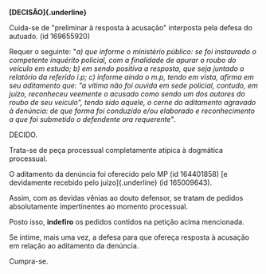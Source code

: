 **[DECISÃO]{.underline}**

Cuida-se de "preliminar à resposta à acusação" interposta pela defesa do
autuado. (id 169655920)

Requer o seguinte: "*a) que informe o ministério público: se foi
instaurado o competente inquérito policial, com a finalidade de apurar o
roubo do veículo em estudo; b) em sendo positiva a resposta, que seja
juntado o relatório da referido i.p; c) informe ainda o m.p, tendo em
vista, afirma em seu aditamento que: "a vítima não foi ouvida em sede
policial, contudo, em juízo, reconheceu veemente o acusado como sendo um
dos autores do roubo de seu veículo", tendo sido aquele, o cerne do
aditamento agravado à denúncia: de que forma foi conduzido e/ou
elaborado e reconhecimento a que foi submetido o defendente ora
requerente*".

DECIDO.

Trata-se de peça processual completamente atípica à dogmática
processual.

O aditamento da denúncia foi oferecido pelo MP (id 164401858) [e
devidamente recebido pelo juízo]{.underline} (id 165009643).

Assim, com as devidas vênias ao douto defensor, se tratam de pedidos
absolutamente impertinentes ao momento processual.

Posto isso, **indefiro** os pedidos contidos na petição acima
mencionada.

Se intime, mais uma vez, a defesa para que ofereça resposta à acusação
em relação ao aditamento da denúncia.

Cumpra-se.
